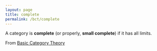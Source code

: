 ```yaml
---
layout: page
title: complete
permalink: /bct/complete
---
```

A category is **complete**     (or properly, **small complete**) if it has all limits.


From [Basic Category Theory](https://mathgloss.github.io/MathGloss/bct.html)